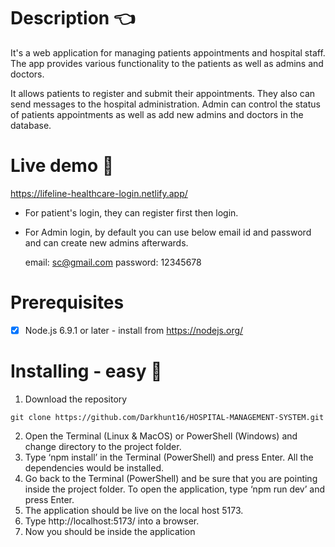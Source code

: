 # Description :point_left:
It's a web application for managing patients appointments and hospital staff. The app provides various functionality to the patients as well as admins and doctors.

It allows patients to register and submit their appointments. They also can send messages to the hospital administration. Admin can control the status of patients appointments as well as add new admins and doctors in the database.

# Live demo :rocket:
https://lifeline-healthcare-login.netlify.app/

* For patient's login, they can register first then login.
* For Admin login, by default you can use below email id and password and can create new admins afterwards.

  email: sc@gmail.com
  password: 12345678




# Prerequisites
- [x] Node.js 6.9.1 or later - install from https://nodejs.org/

# Installing - easy :electric_plug:
1.	Download the repository
```
git clone https://github.com/Darkhunt16/HOSPITAL-MANAGEMENT-SYSTEM.git
```
2.	Open the Terminal (Linux & MacOS) or PowerShell (Windows) and change directory to the project folder.
3.	Type ‘npm install’ in the Terminal (PowerShell) and press Enter. All the dependencies would be installed.
4.	Go back to the Terminal (PowerShell) and be sure that you are pointing inside the project folder. To open the application, type ‘npm run dev’ and press Enter.
5.	The application should be live on the local host 5173.  
6.	Type http://localhost:5173/ into a browser.
7.	Now you should be inside the application

